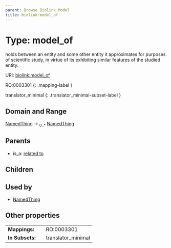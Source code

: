 ```yaml
---
parent: Browse Biolink Model
title: biolink:model_of
---
```


# Type: model_of


holds between an entity and some other entity it approximates for purposes of scientific study, in virtue of its exhibiting similar features of the studied entity.

URI: [biolink:model_of](https://w3id.org/biolink/vocab/model_of)

RO:0003301
{: .mapping-label }


translator_minimal
{: .translator_minimal-subset-label }


## Domain and Range

[NamedThing](NamedThing.md) ->  <sub>0..*</sub> [NamedThing](NamedThing.md)

## Parents

 *  is_a: [related to](related_to.md)

## Children


## Used by

 * [NamedThing](NamedThing.md)

## Other properties

|  |  |  |
| --- | --- | --- |
| **Mappings:** | | RO:0003301 |
| **In Subsets:** | | translator_minimal |

